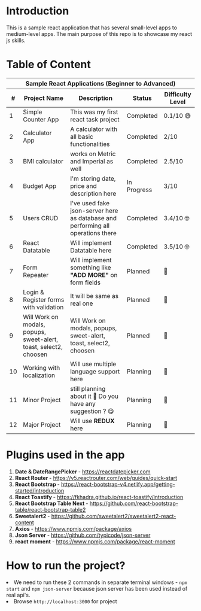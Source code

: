 # Introduction

<p>This is a sample react application that has several small-level apps to medium-level apps. The main purpose of this repo is to showcase my react js skills.</p>

# Table of Content

<table>
    <thead>
        <tr>
            <th colspan="6">Sample React Applications (Beginner to Advanced)</th>
        </tr>
        <tr>
            <th>#</th>
            <th>Project Name</th>
            <th>Description</th>
            <th>Status</th>
            <th>Difficulty Level</th>
        </tr>
    </thead>
    <tbody>
        <tr>
            <td>1</td>
            <td>Simple Counter App</td>
            <td>This was my first react task project</td>
            <td>Completed</td>
            <td>
                0.1/10 😅
            </td>
        </tr>
        <tr>
            <td>2</td>
            <td>Calculator App</td>
            <td>A calculator with all basic functionalities</td>
            <td>Completed</td>
            <td>
                2/10
            </td>
        </tr>
        <tr>
            <td>3</td>
            <td>BMI calculator</td>
            <td>works on Metric and Imperial as well</td>
            <td>Completed</td>
            <td>
                2.5/10
            </td>
        </tr>
        <tr>
            <td>4</td>
            <td>Budget App</td>
            <td>I'm storing date, price and description here</td>
            <td>In Progress</td>
            <td>
                3/10
            </td>
        </tr>
        <tr>
            <td>5</td>
            <td>Users CRUD</td>
            <td>I've used fake json-server here as database and performing all operations there</td>
            <td>Completed</td>
            <td>
                3.4/10 🤓
            </td>
        </tr>
        <tr>
            <td>6</td>
            <td>React Datatable</td>
            <td>Will implement Datatable here</td>
            <td>Completed</td>
            <td>
                3.5/10 🤓
            </td>
        </tr>
        <tr>
            <td>7</td>
            <td>Form Repeater</td>
            <td>Will implement something like <b>"ADD MORE"</b> on form fields</td>
            <td>Planned</td>
            <td>
                🤫
            </td>
        </tr>
        <tr>
            <td>8</td>
            <td>Login & Register forms with validation</td>
            <td>It will be same as real one</td>
            <td>Planned</td>
            <td>
                🤫
            </td>
        </tr>
        <tr>
            <td>9</td>
            <td>Will Work on modals, popups, sweet-alert, toast, select2, choosen</td>
            <td>Will Work on modals, popups, sweet-alert, toast, select2, choosen</td>
            <td>Planned</td>
            <td>
                🤫
            </td>
        </tr>
        <tr>
            <td>10</td>
            <td>Working with localization</td>
            <td>Will use multiple language support here </td>
            <td>Planning</td>
            <td>
                🧠
            </td>
        </tr>
        <tr>
            <td>11</td>
            <td>Minor Project</td>
            <td>still planning about it 🤔 Do you have any suggestion ? 😋</td>
            <td>Planning</td>
            <td>
                🤫
            </td>
        </tr>
        <tr>
            <td>12</td>
            <td>Major Project</td>
            <td>Will use <b>REDUX</b> here </td>
            <td>Planning</td>
            <td>
                🧠
            </td>
        </tr>
    </tbody>
</table>


# Plugins used in the app

<ol>
    <li>
        <strong>Date & DateRangePicker </strong> - <a target="_blank" href="https://reactdatepicker.com">https://reactdatepicker.com</a>
    </li>
    <li>
        <strong>React Router </strong> - <a target="_blank" href="https://v5.reactrouter.com/web/guides/quick-start">https://v5.reactrouter.com/web/guides/quick-start</a>
    </li>
    <li>
        <strong>React Bootstrap </strong> - <a target="_blank" href="https://react-bootstrap-v4.netlify.app/getting-started/introduction">https://react-bootstrap-v4.netlify.app/getting-started/introduction</a>
    </li>
    <li>
        <strong>React Toastify </strong> - <a target="_blank" href="https://fkhadra.github.io/react-toastify/introduction">https://fkhadra.github.io/react-toastify/introduction</a>
    </li>
    <li>
        <strong>React Bootstrap Table Next </strong> - <a target="_blank" href="https://github.com/react-bootstrap-table/react-bootstrap-table2">https://github.com/react-bootstrap-table/react-bootstrap-table2</a>
    </li>
    <li>
        <strong>Sweetalert2 </strong> - <a target="_blank" href="https://github.com/sweetalert2/sweetalert2-react-content">https://github.com/sweetalert2/sweetalert2-react-content</a>
    </li>
    <li>
        <strong>Axios </strong> - <a target="_blank" href="https://www.npmjs.com/package/axios">https://www.npmjs.com/package/axios</a>
    </li>
    <li>
        <strong>Json Server </strong> - <a target="_blank" href="https://github.com/typicode/json-server">https://github.com/typicode/json-server</a>
    </li>
    <li>
        <strong>react moment</strong> - <a target="_blank" href="https://www.npmjs.com/package/react-moment">https://www.npmjs.com/package/react-moment</a>
    </li>
</ol>


# How to run the project?

<li>
    We need to run these 2 commands in separate terminal windows - <code>npm start</code> and <code>npm json-server</code> because
    json server has been used instead of real api's.
</li>
<li>
    Browse <code>http://localhost:3000</code> for project
</li>